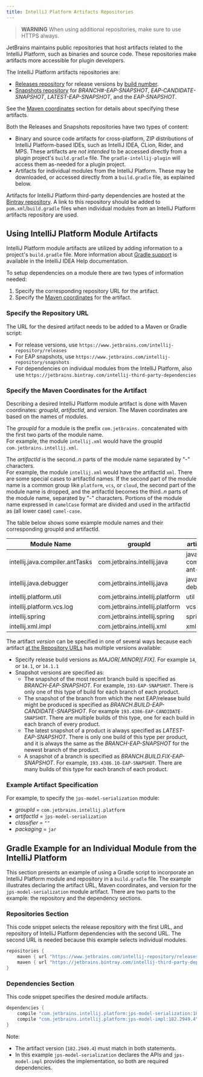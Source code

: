 ```yaml
---
title: IntelliJ Platform Artifacts Repositories
---
```


> **WARNING** When using additional repositories, make sure to use HTTPS always.

JetBrains maintains public repositories that host artifacts related to the IntelliJ Platform, such as binaries and source code. These 
repositories make artifacts more accessible for plugin developers.

The IntelliJ Platform artifacts repositories are:
* [Releases repository](https://www.jetbrains.com/intellij-repository/releases/) for release versions by [build number](/basics/getting_started/build_number_ranges.md).
* [Snapshots repository](https://www.jetbrains.com/intellij-repository/snapshots/) for _BRANCH#-EAP-SNAPSHOT_, _EAP-CANDIDATE-SNAPSHOT_, _LATEST-EAP-SNAPSHOT_, and the _EAP-SNAPSHOT_.  

See the [Maven coordinates](#specify-the-maven-coordinates-for-the-artifact) section for details about specifying these artifacts. 

Both the Releases and Snapshots repositories have two types of content:
* Binary and source code artifacts for cross-platform, ZIP distributions of IntelliJ Platform-based IDEs, such as IntelliJ IDEA, CLion, Rider, and MPS. 
  These artifacts are _not intended_ to be accessed directly from a plugin project's `build.gradle` file. 
  The `gradle-intellij-plugin` will access them as-needed for a plugin project.
* Artifacts for individual modules from the IntelliJ Platform. 
These may be downloaded, or accessed directly from a `build.gradle` file, as explained below.
  
Artifacts for IntelliJ Platform third-party dependencies are hosted at the [Bintray repository](https://jetbrains.bintray.com/intellij-third-party-dependencies). 
A link to this repository should be added to `pom.xml`/`build.gradle` files when individual modules from an IntelliJ Platform artifacts repository are used.    

## Using IntelliJ Platform Module Artifacts
IntelliJ Platform module artifacts are utilized by adding information to a project's `build.gradle` file. 
More information about [Gradle support](https://www.jetbrains.com/help/idea/gradle.html) is available in the IntelliJ IDEA Help documentation. 

To setup dependencies on a module there are two types of information needed:
1. Specify the corresponding repository URL for the artifact.
2. Specify the [Maven coordinates](https://maven.apache.org/pom.html#Maven_Coordinates) for the artifact. 
 
### Specify the Repository URL 
The URL for the desired artifact needs to be added to a Maven or Gradle script:
* For release versions, use `https://www.jetbrains.com/intellij-repository/releases` 
* For EAP snapshots, use `https://www.jetbrains.com/intellij-repository/snapshots`
* For dependencies on individual modules from the IntelliJ Platform, also use `https://jetbrains.bintray.com/intellij-third-party-dependencies` 

### Specify the Maven Coordinates for the Artifact
Describing a desired IntelliJ Platform module artifact is done with Maven coordinates: _groupId_, _artifactId_, and _version_.
The Maven coordinates are based on the names of modules.

The _groupId_ for a module is the prefix `com.jetbrains.` concatenated with the first two parts of the module name.  
For example, the module `intellij.xml` would have the groupId `com.jetbrains.intellij.xml`. 

The _artifactId_ is the second.._n_ parts of the module name separated by "-" characters.  
For example, the module `intellij.xml` would have the artifactId `xml`.
There are some special cases to artifactId names. 
If the second part of the module name is a common group like `platform`, `vcs`, or `cloud`, the second part of the module name is dropped, and the artifactId becomes the third.._n_ parts of the module name, separated by "-" characters.
Portions of the module name expressed in `camelCase` format are divided and used in the artifactId as (all lower case) `camel-case`.  

The table below shows some example module names and their corresponding groupId and artifactId.

| Module Name                    | groupId                         | artifactId |
|--------------------------------|---------------------------------|----------------|
|intellij.java.compiler.antTasks | com.jetbrains.intellij.java     | java-compiler-ant-tasks |
|intellij.java.debugger          | com.jetbrains.intellij.java     | java-debugger |
|intellij.platform.util          | com.jetbrains.intellij.platform | util |
|intellij.platform.vcs.log       | com.jetbrains.intellij.platform | vcs-log |
|intellij.spring                 | com.jetbrains.intellij.spring   | spring |
|intellij.xml.impl               | com.jetbrains.intellij.xml      | xml-impl |

The artifact _version_ can be specified in one of several ways because each artifact [at the Repository URLs](#specify-the-repository-url) has multiple versions available: 
* Specify release build versions as _MAJOR[.MINOR][.FIX]_. For example `14`, or `14.1`, or `14.1.1`
* Snapshot versions are specified as:
  * The snapshot of the most recent branch build is specified as _BRANCH-EAP-SNAPSHOT_. For example, `193-EAP-SNAPSHOT`.
    There is only one of this type of build for each branch of each product.
  * The snapshot of the branch from which the next EAP/release build might be produced is specified as _BRANCH.BUILD-EAP-CANDIDATE-SNAPSHOT_. For example `193.4386-EAP-CANDIDATE-SNAPSHOT`.
    There are multiple builds of this type, one for each build in each branch of every product. 
  * The latest snapshot of a product is always specified as _LATEST-EAP-SNAPSHOT_.
    There is only one build of this type per product, and it is always the same as the _BRANCH-EAP-SNAPSHOT_ for the newest branch of the product.
  * A snapshot of a branch is specified as _BRANCH.BUILD.FIX-EAP-SNAPSHOT_. For example, `193.4386.10-EAP-SNAPSHOT`.
    There are many builds of this type for each branch of each product.

### Example Artifact Specification
For example, to specify the `jps-model-serialization` module:
  * _groupId_ = `com.jetbrains.intellij.platform`
  * _artifactId_ = `jps-model-serialization`
  * _classifier_ = `""`
  * _packaging_ = `jar`


## Gradle Example for an Individual Module from the IntelliJ Platform
This section presents an example of using a Gradle script to incorporate an IntelliJ Platform module and repository in a `build.gradle` file. 
The example illustrates declaring the artifact URL, Maven coordinates, and version for the `jps-model-serialization` module artifact. 
There are two parts to the example: the repository and the dependency sections.

### Repositories Section  
This code snippet selects the release repository with the first URL, and repository of IntelliJ Platform dependencies with the second URL.
The second URL is needed because this example selects individual modules. 
```groovy
repositories {
	maven { url "https://www.jetbrains.com/intellij-repository/releases" }
	maven { url "https://jetbrains.bintray.com/intellij-third-party-dependencies" }
}
```

### Dependencies Section  
This code snippet specifies the desired module artifacts.
```groovy
dependencies {
	compile "com.jetbrains.intellij.platform:jps-model-serialization:182.2949.4"
	compile "com.jetbrains.intellij.platform:jps-model-impl:182.2949.4"
}
```
Note:
 * The artifact version (`182.2949.4`) must match in both statements.
 * In this example `jps-model-serialization` declares the APIs and `jps-model-impl` provides the implementation, so both
   are required dependencies.
